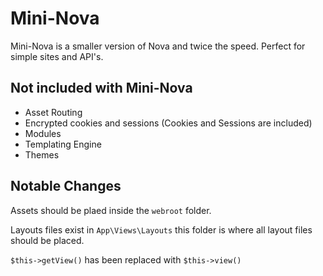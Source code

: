 # Mini-Nova

Mini-Nova is a smaller version of Nova and twice the speed. Perfect for simple sites and API's.

## Not included with Mini-Nova 
* Asset Routing
* Encrypted cookies and sessions (Cookies and Sessions are included)
* Modules 
* Templating Engine
* Themes

## Notable Changes 

Assets should be plaed inside the `webroot` folder.

Layouts files exist in `App\Views\Layouts` this folder is where all layout files should be placed.

`$this->getView()` has been replaced with `$this->view()`


